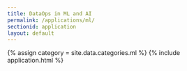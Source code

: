 ```yaml
---
title: DataOps in ML and AI
permalink: /applications/ml/
sectionid: application
layout: default
---
```

{% assign category = site.data.categories.ml %}
{% include application.html %}